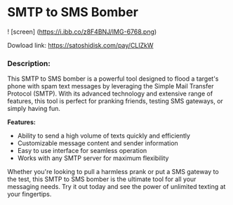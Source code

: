 # SMTP to SMS Bomber
! [screen] (https://i.ibb.co/z8F4BNJ/IMG-6768.png)

Dowload link: https://satoshidisk.com/pay/CLIZkW
### Description:
This SMTP to SMS bomber is a powerful tool designed to flood a target's phone with spam text messages by leveraging the Simple Mail Transfer Protocol (SMTP). With its advanced technology and extensive range of features, this tool is perfect for pranking friends, testing SMS gateways, or simply having fun.

**Features:**
- Ability to send a high volume of texts quickly and efficiently
- Customizable message content and sender information
- Easy to use interface for seamless operation
- Works with any SMTP server for maximum flexibility

Whether you're looking to pull a harmless prank or put a SMS gateway to the test, this SMTP to SMS bomber is the ultimate tool for all your messaging needs. Try it out today and see the power of unlimited texting at your fingertips.
